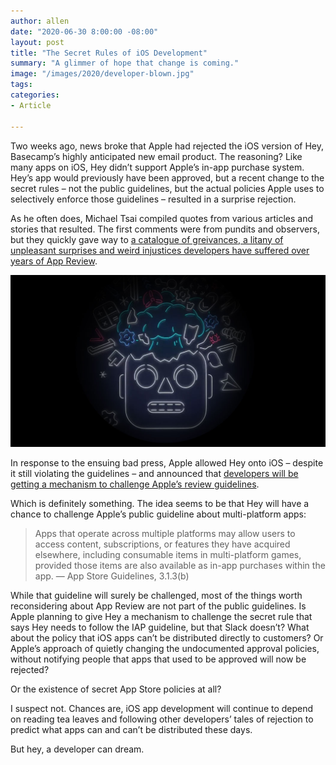 ```yaml
---
author: allen
date: "2020-06-30 8:00:00 -08:00"
layout: post
title: "The Secret Rules of iOS Development"
summary: "A glimmer of hope that change is coming."
image: "/images/2020/developer-blown.jpg"
tags:
categories:
- Article

---
```


Two weeks ago, news broke that Apple had rejected the iOS version of Hey, Basecamp’s highly anticipated new email product. The reasoning? Like many apps on iOS, Hey didn’t support Apple’s in-app purchase system. Hey’s app would previously have been approved, but a recent change to the secret rules – not the public guidelines, but the actual policies Apple uses to selectively enforce those guidelines – resulted in a surprise rejection.

As he often does, Michael Tsai compiled quotes from various articles and stories that resulted. The first comments were from pundits and observers, but they quickly gave way to [a catalogue of greivances, a litany of unpleasant surprises and weird injustices developers have suffered over years of App Review](https://mjtsai.com/blog/2020/06/16/hey-rejected-from-the-app-store/).

<img src="/images/2020/developer-blown.jpg" >

In response to the ensuing bad press, Apple allowed Hey onto iOS – despite it still violating the guidelines – and announced that [developers will be getting a mechanism to challenge Apple’s review guidelines](https://www.apple.com/newsroom/2020/06/apple-reveals-new-developer-technologies-to-foster-the-next-generation-of-apps/).

Which is definitely something. The idea seems to be that Hey will have a chance to challenge Apple’s public guideline about multi-platform apps:

>  Apps that operate across multiple platforms may allow users to access content, subscriptions, or features they have acquired elsewhere, including consumable items in multi-platform games, provided those items are also available as in-app purchases within the app.
> — App Store Guidelines, 3.1.3(b)

While that guideline will surely be challenged, most of the things worth reconsidering about App Review are not part of the public guidelines. Is Apple planning to give Hey a mechanism to challenge the secret rule that says Hey needs to follow the IAP guideline, but that Slack doesn’t? What about the policy that iOS apps can’t be distributed directly to customers? Or Apple’s approach of quietly changing the undocumented approval policies, without notifying people that apps that used to be approved will now be rejected?

Or the existence of secret App Store policies at all?

I suspect not. Chances are, iOS app development will continue to depend on reading tea leaves and following other developers’ tales of rejection to predict what apps can and can’t be distributed these days.

But hey, a developer can dream.

